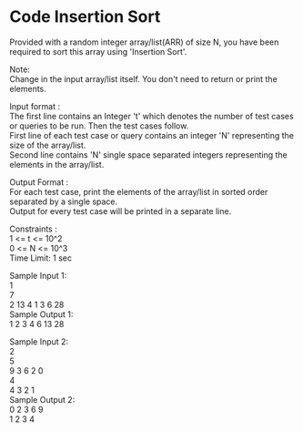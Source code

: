 # Code Insertion Sort




Provided with a random integer array/list(ARR) of size N, you have been required to sort this array using 'Insertion Sort'.     

 Note:      
Change in the input array/list itself. You don't need to return or print the elements.     

 Input format :      
The first line contains an Integer 't' which denotes the number of test cases or queries to be run. Then the test cases follow.      
First line of each test case or query contains an integer 'N' representing the size of the array/list.     
Second line contains 'N' single space separated integers representing the elements in the array/list.     

Output Format :     
For each test case, print the elements of the array/list in sorted order separated by a single space.      
Output for every test case will be printed in a separate line.     

Constraints :     
1 <= t <= 10^2     
0 <= N <= 10^3     
Time Limit: 1 sec     

Sample Input 1:     
1     
7     
2 13 4 1 3 6 28     
Sample Output 1:     
1 2 3 4 6 13 28     

Sample Input 2:      
2      
5     
9 3 6 2 0     
4     
4 3 2 1     
Sample Output 2:    
0 2 3 6 9     
1 2 3 4      
